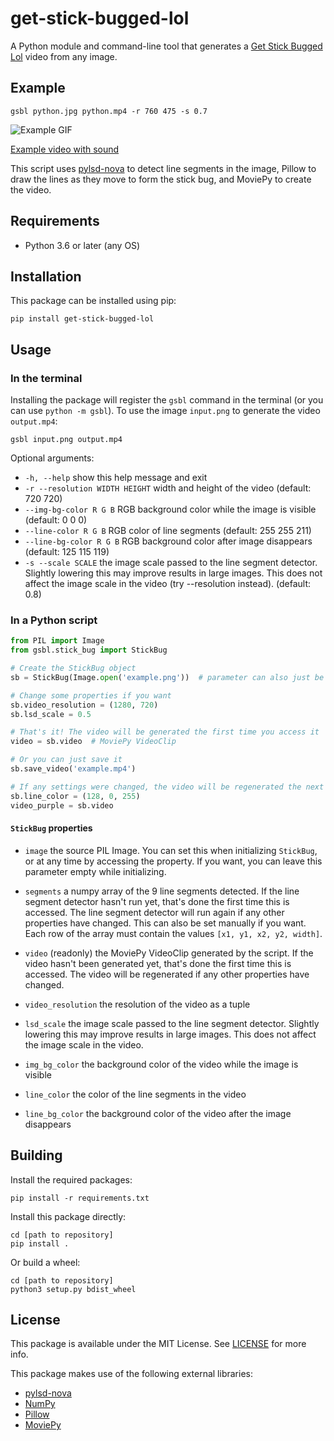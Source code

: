 # get-stick-bugged-lol
A Python module and command-line tool that generates a 
[Get Stick Bugged Lol](https://knowyourmeme.com/memes/get-stick-bugged-lol) video from any image.

## Example
```commandline
gsbl python.jpg python.mp4 -r 760 475 -s 0.7
```
![Example GIF](examples/python.gif)

[Example video with sound](examples/python.mp4)

This script uses [pylsd-nova](https://github.com/AndranikSargsyan/pylsd-nova) to detect line segments in the image,
Pillow to draw the lines as they move to form the stick bug, and MoviePy to create the video.

## Requirements
* Python 3.6 or later (any OS)

## Installation
This package can be installed using pip:
```commandline
pip install get-stick-bugged-lol
```

## Usage
### In the terminal
Installing the package will register the `gsbl` command in the terminal (or you can use `python -m gsbl`). To use the
image `input.png` to generate the video `output.mp4`:
```commandline
gsbl input.png output.mp4
```
Optional arguments:
* `-h, --help` show this help message and exit
* `-r --resolution WIDTH HEIGHT` width and height of the video (default: 720 720)
* `--img-bg-color R G B` RGB background color while the image is visible (default: 0 0 0)
* `--line-color R G B` RGB color of line segments (default: 255 255 211)
* `--line-bg-color R G B` RGB background color after image disappears (default: 125 115 119)
* `-s --scale SCALE` the image scale passed to the line segment detector. Slightly lowering this may improve results in
large images. This does not affect the image scale in the video (try --resolution instead). (default: 0.8)

### In a Python script

```python
from PIL import Image
from gsbl.stick_bug import StickBug

# Create the StickBug object
sb = StickBug(Image.open('example.png'))  # parameter can also just be a filepath

# Change some properties if you want
sb.video_resolution = (1280, 720)
sb.lsd_scale = 0.5

# That's it! The video will be generated the first time you access it
video = sb.video  # MoviePy VideoClip

# Or you can just save it
sb.save_video('example.mp4')

# If any settings were changed, the video will be regenerated the next time you access it.
sb.line_color = (128, 0, 255)
video_purple = sb.video
```

#### `StickBug` properties
* `image` the source PIL Image. You can set this when initializing `StickBug`, or at any time by accessing the property.
If you want, you can leave this parameter empty while initializing.
* `segments` a numpy array of the 9 line segments detected. If the line segment detector hasn't run yet, that's done the
first time this is accessed. The line segment detector will run again if any other properties have changed. This can
also be set manually if you want. Each row of the array must contain the values `[x1, y1, x2, y2, width]`.
* `video` (readonly) the MoviePy VideoClip generated by the script. If the video hasn't been generated yet, that's
done the first time this is accessed. The video will be regenerated if any other properties have changed.

* `video_resolution` the resolution of the video as a tuple
* `lsd_scale` the image scale passed to the line segment detector. Slightly lowering this may improve results in large
images. This does not affect the image scale in the video.
* `img_bg_color` the background color of the video while the image is visible
* `line_color` the color of the line segments in the video
* `line_bg_color` the background color of the video after the image disappears

## Building
Install the required packages:

    pip install -r requirements.txt

Install this package directly:

    cd [path to repository]
    pip install .

Or build a wheel:

    cd [path to repository]
    python3 setup.py bdist_wheel

## License
This package is available under the MIT License. See [LICENSE](LICENSE) for more info.

This package makes use of the following external libraries:
* [pylsd-nova](https://github.com/AndranikSargsyan/pylsd-nova)
* [NumPy](https://numpy.org)
* [Pillow](https://python-pillow.org)
* [MoviePy](https://github.com/Zulko/moviepy)
